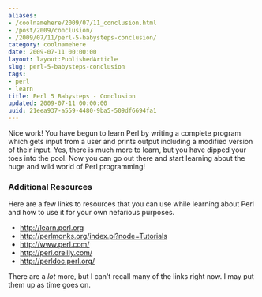 ```yaml
---
aliases:
- /coolnamehere/2009/07/11_conclusion.html
- /post/2009/conclusion/
- /2009/07/11/perl-5-babysteps-conclusion/
category: coolnamehere
date: 2009-07-11 00:00:00
layout: layout:PublishedArticle
slug: perl-5-babysteps-conclusion
tags:
- perl
- learn
title: Perl 5 Babysteps - Conclusion
updated: 2009-07-11 00:00:00
uuid: 21eea937-a559-4480-9ba5-509df6694fa1
---
```


Nice work! You have begun to learn Perl by writing a complete program which
gets input from a user and prints output including a modified version of their
input. Yes, there is much more to learn, but you have dipped your toes 
into the pool. Now you can go out there and start learning about the 
huge and wild world of Perl programming!
<!--more-->

### Additional Resources

Here are a few links to resources that you can use while learning about Perl
and how to use it for your own nefarious purposes.

* <http://learn.perl.org>
* <http://perlmonks.org/index.pl?node=Tutorials>
* <http://www.perl.com/>
* <http://perl.oreilly.com/>
* <http://perldoc.perl.org/>

There are a *lot* more, but I can't recall many of the links right
now. I may put them up as time goes on.